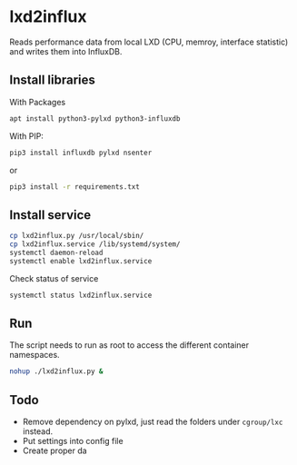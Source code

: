# lxd2influx

Reads performance data from local LXD (CPU, memroy, interface statistic) and writes them into InfluxDB.


## Install libraries

With Packages
```bash
apt install python3-pylxd python3-influxdb
```

With PIP:
```bash
pip3 install influxdb pylxd nsenter
```
or
```bash
pip3 install -r requirements.txt
```

## Install service

```bash
cp lxd2influx.py /usr/local/sbin/
cp lxd2influx.service /lib/systemd/system/
systemctl daemon-reload
systemctl enable lxd2influx.service
```

Check status of service

```bash
systemctl status lxd2influx.service
```

## Run

The script needs to run as root to access the different container namespaces.

```bash
nohup ./lxd2influx.py &
```

## Todo

* Remove dependency on pylxd, just read the folders under `cgroup/lxc` instead.
* Put settings into config file
* Create proper da